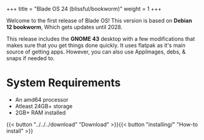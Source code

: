 +++
title = "Blade OS 24 (blissful/bookworm)"
weight = 1
+++

Welcome to the first release of Blade OS! This version is based on **Debian 12 bookworm**, Which gets updates until 2028.

This release includes the **GNOME 43** desktop with a few modifications that makes sure that you get things done quickly. It uses flatpak as it's main source of getting apps. However, you can also use AppImages, debs, & snaps if needed to.

# System Requirements
* An amd64 processor
* Atleast 24GB+ storage
* 2GB+ RAM installed

{{< button "../../../download" "Download" >}}{{< button "installing/" "How-to install" >}}